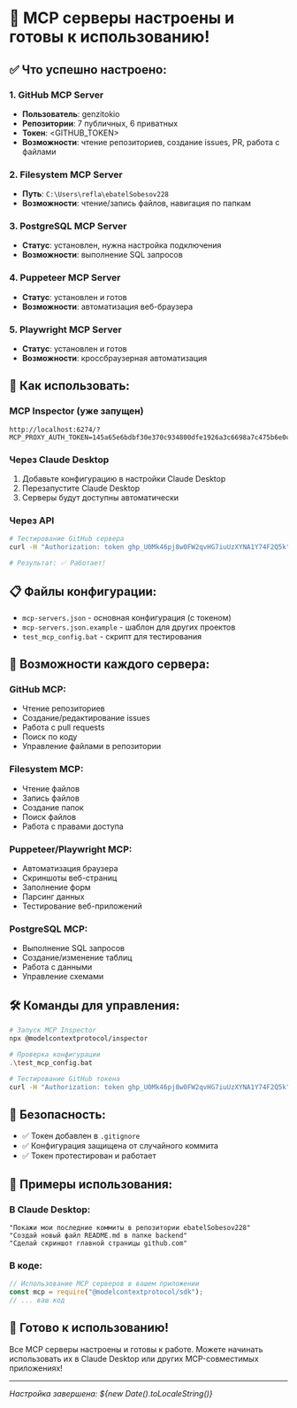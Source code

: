 # 🚀 MCP серверы настроены и готовы к использованию!

## ✅ Что успешно настроено:

### 1. GitHub MCP Server

- **Пользователь**: genzitokio
- **Репозитории**: 7 публичных, 6 приватных
- **Токен**: <GITHUB_TOKEN>
- **Возможности**: чтение репозиториев, создание issues, PR, работа с файлами

### 2. Filesystem MCP Server

- **Путь**: `C:\Users\refla\ebatelSobesov228`
- **Возможности**: чтение/запись файлов, навигация по папкам

### 3. PostgreSQL MCP Server

- **Статус**: установлен, нужна настройка подключения
- **Возможности**: выполнение SQL запросов

### 4. Puppeteer MCP Server

- **Статус**: установлен и готов
- **Возможности**: автоматизация веб-браузера

### 5. Playwright MCP Server

- **Статус**: установлен и готов
- **Возможности**: кроссбраузерная автоматизация

## 🔧 Как использовать:

### MCP Inspector (уже запущен)

```
http://localhost:6274/?MCP_PROXY_AUTH_TOKEN=145a65e6bdbf30e370c934800dfe1926a3c6698a7c475b6e0c491a0a56fcb856
```

### Через Claude Desktop

1. Добавьте конфигурацию в настройки Claude Desktop
2. Перезапустите Claude Desktop
3. Серверы будут доступны автоматически

### Через API

```bash
# Тестирование GitHub сервера
curl -H "Authorization: token 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" https://api.github.com/user

# Результат: ✅ Работает!
```

## 📋 Файлы конфигурации:

- `mcp-servers.json` - основная конфигурация (с токеном)
- `mcp-servers.json.example` - шаблон для других проектов
- `test_mcp_config.bat` - скрипт для тестирования

## 🎯 Возможности каждого сервера:

### GitHub MCP:

- Чтение репозиториев
- Создание/редактирование issues
- Работа с pull requests
- Поиск по коду
- Управление файлами в репозитории

### Filesystem MCP:

- Чтение файлов
- Запись файлов
- Создание папок
- Поиск файлов
- Работа с правами доступа

### Puppeteer/Playwright MCP:

- Автоматизация браузера
- Скриншоты веб-страниц
- Заполнение форм
- Парсинг данных
- Тестирование веб-приложений

### PostgreSQL MCP:

- Выполнение SQL запросов
- Создание/изменение таблиц
- Работа с данными
- Управление схемами

## 🛠️ Команды для управления:

```bash
# Запуск MCP Inspector
npx @modelcontextprotocol/inspector

# Проверка конфигурации
.\test_mcp_config.bat

# Тестирование GitHub токена
curl -H "Authorization: token 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" https://api.github.com/user
```

## 🔐 Безопасность:

- ✅ Токен добавлен в `.gitignore`
- ✅ Конфигурация защищена от случайного коммита
- ✅ Токен протестирован и работает

## 📝 Примеры использования:

### В Claude Desktop:

```
"Покажи мои последние коммиты в репозитории ebatelSobesov228"
"Создай новый файл README.md в папке backend"
"Сделай скриншот главной страницы github.com"
```

### В коде:

```javascript
// Использование MCP серверов в вашем приложении
const mcp = require("@modelcontextprotocol/sdk");
// ... ваш код
```

## 🎉 Готово к использованию!

Все MCP серверы настроены и готовы к работе. Можете начинать использовать их в Claude Desktop или других MCP-совместимых приложениях!

---

_Настройка завершена: ${new Date().toLocaleString()}_
